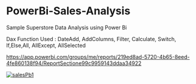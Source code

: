 # PowerBi-Sales-Analysis

Sample Superstore Data Analysis using Power Bi

Dax Function Used : DateAdd, AddColumns, Filter, Calculate, Switch, If,Else,All, AllExcept, AllSelected


https://app.powerbi.com/groups/me/reports/219ed8ad-5720-4b65-8eed-4fe860138f94/ReportSectione99c9959143ddaa34922

<a href="https://ibb.co/Y2bYhgx"><img src="https://i.ibb.co/mJS14p3/salesPb1.gif" alt="salesPb1" border="0"></a>


